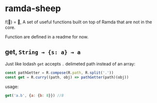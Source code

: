 # ramda-sheep
𝑓(🐏) = 🐑, A set of useful functions built on top of Ramda that are not in the core. 

Function are defined in a readme for now.

## get, `String → {s: a} → a`
Just like lodash `get` accepts `.` delimeted path instead of an array:
```js
const pathGetter = R.compose(R.path, R.split('.'))
const get = R.curry((path, obj) => pathGetter(path)(obj))
```

usage:
```js
get('a.b', {a: {b: 8}}) //8
```

